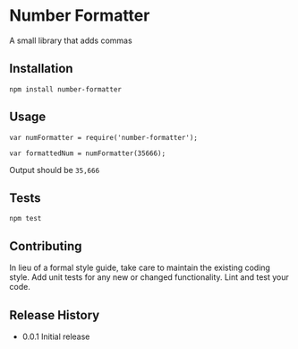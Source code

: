 Number Formatter
=========

A small library that adds commas

## Installation

  `npm install number-formatter`

## Usage

    var numFormatter = require('number-formatter');

    var formattedNum = numFormatter(35666);
  
  
  Output should be `35,666`


## Tests

  `npm test`

## Contributing

In lieu of a formal style guide, take care to maintain the existing coding style.
Add unit tests for any new or changed functionality. Lint and test your code.

## Release History

* 0.0.1 Initial release